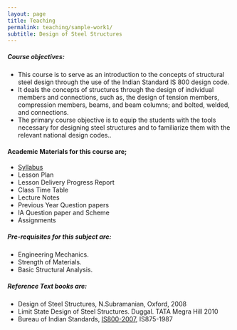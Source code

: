 ```yaml
---
layout: page
title: Teaching
permalink: teaching/sample-work1/
subtitle: Design of Steel Structures
---
```


##### Course objectives: 
* This course is to serve as an introduction to the concepts of structural steel design through the use of the Indian Standard IS 800 design code. 
* It deals the concepts of structures through the design of individual members and connections, such as, the design of tension members, compression members, beams, and beam columns; and bolted, welded, and connections. 
* The primary course objective is to equip the students with the tools necessary for designing steel structures and to familiarize them with the relevant national design codes..

#### Academic Materials for this course are;

* [Syllabus](https://drive.google.com/open?id=0B7DoZbz5_0lfTzRMeDBIa0FERVk)
* Lesson Plan
* Lesson Delivery Progress Report
* Class Time Table
* Lecture Notes
* Previous Year Question papers
* IA Question paper and Scheme
* Assignments

##### Pre-requisites for this subject are:
* Engineering Mechanics.
* Strength of Materials.
* Basic Structural Analysis.

##### Reference Text books are:
* Design of Steel Structures, N.Subramanian, Oxford, 2008
* Limit State Design of Steel Structures. Duggal. TATA Megra Hill 2010
* Bureau of Indian Standards, [IS800-2007](https://archive.org/stream/gov.in.is.800.2007#page/n3/mode/2up), IS875-1987
